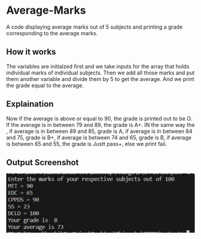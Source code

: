 # Average-Marks
A code displaying average marks out of 5 subjects and printing a grade corresponding to the average marks.
## How it works
The variables are initialzed first and we take inputs for the array that holds individual marks of individual subjects.
Then we add all those marks and  put them another variable and divide them by 5 to get the average. And we print the grade equal to the average.
## Explaination
Now if the average is above or equal to 90, the grade is printed out to be O. If the average is in between 79 and 89, the grade is A+. IN the same way the , if average is in between 89 and 85, grade is A, if average is in between 84 and 75, grade is B+, if average is between 74 and 65, grade is B, if average is between 65 and 55, the grade is Justt pass+, else we print fail.
## Output Screenshot
![output ss](image_2023-10-22_110832695.png)
